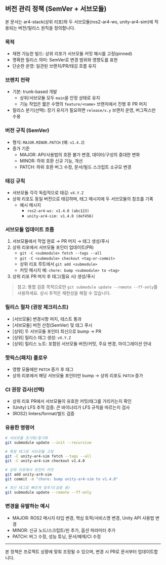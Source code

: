 ## 버전 관리 정책 (SemVer + 서브모듈)

본 문서는 ar4-stack(상위 리포)와 두 서브모듈(ros2-ar4-ws, unity-ar4-sim)에 적용되는 버전/릴리스 원칙을 정의합니다.

### 목적
- 재현 가능한 빌드: 상위 리포가 서브모듈 커밋 해시를 고정(pinned)
- 명확한 릴리스 의미: SemVer로 변경 범위와 영향도를 표현
- 단순한 운영: 일관된 브랜치/PR/태깅 흐름 유지

### 브랜치 전략
- 기본: trunk-based 개발
  - 상위/서브모듈 모두 `main`을 안정 상태로 유지
  - 기능 작업은 짧은 수명의 `feature/<name>` 브랜치에서 진행 후 PR 머지
- 릴리스 분기(선택): 장기 유지가 필요하면 `release/x.y` 브랜치 운영, 버그픽스만 수용

### 버전 규칙 (SemVer)
- 형식: `MAJOR.MINOR.PATCH` (예: `v1.4.2`)
- 증가 기준
  - MAJOR: API/사용법의 호환 불가 변경, 데이터/구성의 중대한 변화
  - MINOR: 하위 호환 신규 기능, 개선
  - PATCH: 하위 호환 버그 수정, 문서/빌드 스크립트 소규모 변경

### 태깅 규칙
- 서브모듈 각각 독립적으로 태깅: `vX.Y.Z`
- 상위 리포도 동일 버전으로 태깅하며, 태그 메시지에 두 서브모듈의 참조를 기록
  - 예시 메시지
    - `ros2-ar4-ws: v1.4.0 (abc123)`
    - `unity-ar4-sim: v1.4.0 (def456)`

### 서브모듈 업데이트 흐름
1) 서브모듈에서 작업 완료 → PR 머지 → 태그 생성/푸시
2) 상위 리포에서 서브모듈 포인터 업데이트(PR)
   - `git -C <submodule> fetch --tags --all`
   - `git -C <submodule> checkout <tag-or-commit>`
   - 상위 리포 루트에서 `git add <submodule>`
   - 커밋 메시지 예: `chore: bump <submodule> to <tag>`
3) 상위 리포 PR 머지 후 태그(필요 시) 생성/푸시

> 참고: 통합 검증 목적으로만 `git submodule update --remote --ff-only`를 사용하세요. 상시 추적은 재현성을 해칠 수 있습니다.

### 릴리스 절차 (권장 체크리스트)
- [서브모듈] 변경사항 머지, 테스트 통과
- [서브모듈] 버전 산정(SemVer) 및 태그 푸시
- [상위] 두 서브모듈 포인터 최신으로 bump → PR
- [상위] 릴리스 태그 생성: `vX.Y.Z`
- [상위] 릴리스 노트: 포함된 서브모듈 버전/커밋, 주요 변경, 마이그레이션 안내

### 핫픽스(패치) 플로우
- 영향 모듈에만 `PATCH` 증가 후 태그
- 상위 리포에서 해당 서브모듈 포인터만 bump → 상위 리포도 `PATCH` 증가

### CI 권장 검사(선택)
- 상위 리포 PR에서 서브모듈이 유효한 커밋/태그를 가리키는지 확인
- (Unity) LFS 추적 검증: 큰 바이너리가 LFS 규칙을 따르는지 검사
- (ROS2) linters/format/빌드 검증

### 유용한 명령어
```bash
# 서브모듈 초기화/동기화
git submodule update --init --recursive

# 특정 태그로 서브모듈 고정
git -C unity-ar4-sim fetch --tags --all
git -C unity-ar4-sim checkout v1.4.0

# 상위 리포에서 포인터 커밋
git add unity-ar4-sim
git commit -m "chore: bump unity-ar4-sim to v1.4.0"

# 최신 태그로 빠르게 맞추기(검증 용)
git submodule update --remote --ff-only
```

### 변경을 유발하는 예시
- MAJOR: ROS2 메시지 타입 변경, 핵심 토픽/서비스명 변경, Unity API 사용법 변경
- MINOR: 신규 노드/스크립트/씬 추가, 옵션 파라미터 추가
- PATCH: 버그 수정, 성능 튜닝, 문서/예제/CI 수정

---
본 정책은 프로젝트 상황에 맞춰 조정될 수 있으며, 변경 시 PR로 문서부터 업데이트합니다.
